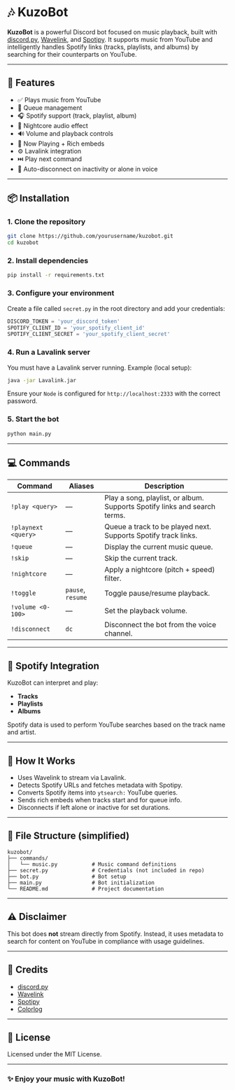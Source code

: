 # 🎶 KuzoBot

**KuzoBot** is a powerful Discord bot focused on music playback, built with [discord.py](https://github.com/Rapptz/discord.py), [Wavelink](https://github.com/PythonistaGuild/Wavelink), and [Spotipy](https://github.com/plamere/spotipy). It supports music from YouTube and intelligently handles Spotify links (tracks, playlists, and albums) by searching for their counterparts on YouTube.

---

## 🚀 Features

- ✅ Plays music from YouTube
- 🔁 Queue management
- 🎧 Spotify support (track, playlist, album)
- 🌙 Nightcore audio effect
- 🔊 Volume and playback controls
- 📜 Now Playing + Rich embeds
- ⚙️ Lavalink integration
- ⏭️ Play next command
- 🤖 Auto-disconnect on inactivity or alone in voice

---

## 📦 Installation

### 1. Clone the repository

```bash
git clone https://github.com/yourusername/kuzobot.git
cd kuzobot
```

### 2. Install dependencies

```bash
pip install -r requirements.txt
```

### 3. Configure your environment

Create a file called `secret.py` in the root directory and add your credentials:

```python
DISCORD_TOKEN = 'your_discord_token'
SPOTIFY_CLIENT_ID = 'your_spotify_client_id'
SPOTIFY_CLIENT_SECRET = 'your_spotify_client_secret'
```

### 4. Run a Lavalink server

You must have a Lavalink server running. Example (local setup):

```bash
java -jar Lavalink.jar
```

Ensure your `Node` is configured for `http://localhost:2333` with the correct password.

### 5. Start the bot

```bash
python main.py
```

---

## 💻 Commands

| Command               | Aliases         | Description                                                               |
|----------------------|------------------|---------------------------------------------------------------------------|
| `!play <query>`      | —                | Play a song, playlist, or album. Supports Spotify links and search terms. |
| `!playnext <query>`  | —                | Queue a track to be played next. Supports Spotify track links.            |
| `!queue`             | —                | Display the current music queue.                                          |
| `!skip`              | —                | Skip the current track.                                                   |
| `!nightcore`         | —                | Apply a nightcore (pitch + speed) filter.                                 |
| `!toggle`            | `pause`, `resume`| Toggle pause/resume playback.                                             |
| `!volume <0-100>`    | —                | Set the playback volume.                                                  |
| `!disconnect`        | `dc`             | Disconnect the bot from the voice channel.                                |

---

## 🎵 Spotify Integration

KuzoBot can interpret and play:

- **Tracks**
- **Playlists**
- **Albums**

Spotify data is used to perform YouTube searches based on the track name and artist.

---

## 🧠 How It Works

- Uses Wavelink to stream via Lavalink.
- Detects Spotify URLs and fetches metadata with Spotipy.
- Converts Spotify items into `ytsearch:` YouTube queries.
- Sends rich embeds when tracks start and for queue info.
- Disconnects if left alone or inactive for set durations.

---

## 📁 File Structure (simplified)

```
kuzobot/
├── commands/
│   └── music.py           # Music command definitions
├── secret.py              # Credentials (not included in repo)
├── bot.py                 # Bot setup
├── main.py                # Bot initialization
└── README.md              # Project documentation
```

---

## ⚠️ Disclaimer

This bot does **not** stream directly from Spotify. Instead, it uses metadata to search for content on YouTube in compliance with usage guidelines.

---

## 🙏 Credits

- [discord.py](https://github.com/Rapptz/discord.py)
- [Wavelink](https://github.com/PythonistaGuild/Wavelink)
- [Spotipy](https://github.com/plamere/spotipy)
- [Colorlog](https://github.com/borntyping/python-colorlog)

---

## 📃 License

Licensed under the MIT License.

---

### ✨ Enjoy your music with KuzoBot!
